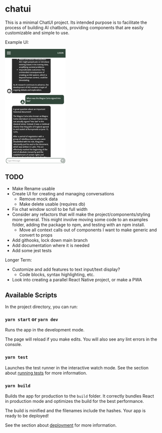 # chatui

This is a minimal ChatUI project. Its intended purpose is to facilitate the process of building AI chatbots, providing components that are easily customizable and simple to use.

Example UI:

<img src="/public/chatui-example.png" alt="drawing" width="200"/>

## TODO

- Make Rename usable
- Create UI for creating and managing conversations
  - Remove mock data
  - Make delete usable (requires db)
- Fix chat window scroll to be full width
- Consider any refactors that will make the project/components/styling more general. This might involve moving some code to an examples folder, adding the package to npm, and testing with an npm install.
  - Move all context calls out of components I want to make generic and convert to props
- Add githooks, lock down main branch
- Add documentation where it is needed
- Add some jest tests

Longer Term:

- Customize and add features to text input/text display?
  - Code blocks, syntax highlighting, etc.
- Look into creating a parallel React Native project, or make a PWA

## Available Scripts

In the project directory, you can run:

### `yarn start` or `yarn dev`

Runs the app in the development mode.

The page will reload if you make edits.
You will also see any lint errors in the console.

### `yarn test`

Launches the test runner in the interactive watch mode.
See the section about [running tests](https://facebook.github.io/create-react-app/docs/running-tests) for more information.

### `yarn build`

Builds the app for production to the `build` folder.
It correctly bundles React in production mode and optimizes the build for the best performance.

The build is minified and the filenames include the hashes.
Your app is ready to be deployed!

See the section about [deployment](https://facebook.github.io/create-react-app/docs/deployment) for more information.
